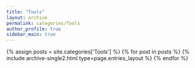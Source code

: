 ```yaml
---
title: "Tools"
layout: archive
permalink: categories/Tools
author_profile: true
sidebar_main: true
---
```



{% assign posts = site.categories['Tools'] %}
{% for post in posts %} {% include archive-single2.html type=page.entries_layout %} {% endfor %}
